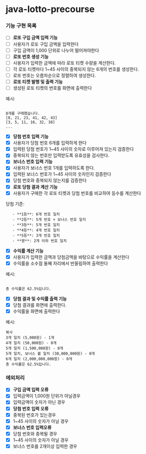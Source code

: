 # java-lotto-precourse
### 기능 구현 목록

- [ ]  **로또 구입 금액 입력 기능**
  - [ ]  사용자가 로또 구입 금액을 입력한다
  - [ ]  구입 금액이 1,000 단위로 나누어 떨어져야한다
- [ ]  **로또 번호 생성 기능**
  - [ ]  사용자가 입력한 금액에 따라 로또 티켓 수량을 계산한다.
  - [ ]  각 로또 티켓마다 1~45 사이의 중복되지 않는 6개의 번호를 생성한다.
  - [ ]  로또 번호는 오름차순으로 정렬하여 생성한다.
- [ ]  **로또 티켓 발행 및 출력 기능**
  - [ ]  생성된 로또 티켓의 번호를 화면에 출력한다

예시:

   ```
   
   8개를 구매했습니다.
   [8, 21, 23, 41, 42, 43]
   [3, 5, 11, 16, 32, 38]
   ...
   
   ```

- [x]  **당첨 번호 입력 기능**
  - [x]  사용자가 당첨 번호 6개를 입력하게 한다
  - [x]  입력된 당첨 번호가 1~45 사이의 숫자로 이루어져 있는지 검증한다
  - [x]  중복되지 않는 번호만 입력받도록 유효성을 검사한다.
- [x]  **보너스 번호 입력 기능**
  - [x]  사용자가 보너스 번호 1개를 입력하도록 한다.
  - [x]  입력된 보너스 번호가 1~45 사이의 숫자인지 검증한다
  - [x]  당첨 번호와 중복되지 않는지를 검증한다
- [x]  **로또 당첨 결과 계산 기능**
  - [x]  사용자가 구매한 각 로또 티켓과 당첨 번호를 비교하여 등수를 계산한다

  당첨 기준:

       - **1등**: 6개 번호 일치
       - **2등**: 5개 번호 + 보너스 번호 일치
       - **3등**: 5개 번호 일치
       - **4등**: 4개 번호 일치
       - **5등**: 3개 번호 일치
       - **꽝**: 2개 이하 번호 일치
- [x]  **수익률 계산 기능**
  - [x]  사용자가 입력한 금액과 당첨금액을 바탕으로 수익률을 계산한다
  - [x]  수익률을 소수점 둘째 자리에서 반올림하여 출력한다

예시:

   ```
   
   총 수익률은 62.5%입니다.
   
   ```

- [x]  **당첨 결과 및 수익률 출력 기능**
  - [x]  당첨 결과를 화면에 출력한다.
  - [x] 수익률을 화면에 출력한다

예시:

   ```
   복사
   3개 일치 (5,000원) - 1개
   4개 일치 (50,000원) - 0개
   5개 일치 (1,500,000원) - 0개
   5개 일치, 보너스 볼 일치 (30,000,000원) - 0개
   6개 일치 (2,000,000,000원) - 0개
   총 수익률은 62.5%입니다.
   
   ```


### 에외처리

- [x]  **구입 금액 입력 오류**
  - [x]  입력금액이 1,000원 단위가 아닐경우
  - [x] 입력금액이 숫자가 아닌 경우
- [x]  **당첨 번호 입력 오류**
  - [x]  중복된 번호가 있는경우
  - [x]  1~45 사이의 숫자가 아닐 경우
- [x]  **보너스 번호 입력오류**
  - [x]  당첨 번호와 중복될 경우
  - [x]  1~45 사이의 숫자가 아닐 경우
  - [x]  보너스 번호를 2개이상 입력한 경우